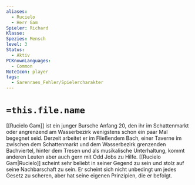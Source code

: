 ```yaml
---
aliases:
  - Rucielo
  - Herr Gam
Spieler: Richard
Klasse: 
Spezies: Mensch
level: 3
Status:
  - Aktiv
PCKnownLanguages:
  - Common
NoteIcon: player
tags:
  - Sarenraes_Fehler/Spielercharakter
---
```

# `=this.file.name`
[[Rucielo Gam]] ist ein junger Bursche Anfang 20, den ihr im Schattenmarkt oder angrenzend am Wasserbezirk wenigstens schon ein paar Mal begegnet seid. Derzeit arbeitet er im Fließendem Bach, einer Taverne im zwischen dem Schattenmarkt und dem Wasserbezirk grenzenden Bachviertel, hinter dem Tresen und als musikalische Unterhaltung, kommt anderen Leuten aber auch gern mit Odd Jobs zu Hilfe. 
[[Rucielo Gam|Rucielo]] scheint sehr beliebt in seiner Gegend zu sein und stolz auf seine Nachbarschaft zu sein. Er scheint sich nicht unbedingt um jedes Gesetz zu scheren, aber hat seine eigenen Prinzipien, die er befolgt.
